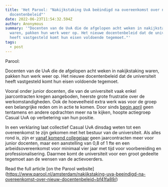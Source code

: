 ```yaml
---
title: 'Het Parool: "Nakijkstaking UvA beëindigd na overeenkomst over nieuw
  docentenbeleid"'
date: 2022-06-23T11:54:32.594Z
author: Anonymous
summary: '"Docenten van de UvA die de afgelopen acht weken in nakijkstaking
  waren, pakken hun werk weer op. Het nieuwe docentenbeleid dat de universiteit
  heeft vastgesteld komt hun eisen voldoende tegemoet."'
tags:
  - post
---
```

Parool:

Docenten van de UvA die de afgelopen acht weken in nakijkstaking waren, pakken hun werk weer op. Het nieuwe docentenbeleid dat de universiteit heeft vastgesteld komt hun eisen voldoende tegemoet.

Vooral onder junior docenten, die van de universiteit vaak enkel jaarcontracten kregen aangeboden, heerste grote frustratie over de werkomstandigheden. Ook de hoeveelheid extra werk was voor de groep een belangrijke reden om in actie te komen. Door sinds [begin april](https://www.parool.nl/amsterdam/uva-docenten-stoppen-met-nakijken-uit-frustratie-om-tijdelijke-contracten~b8b0c0f4/) geen tentamens en andere opdrachten meer na te kijken, hoopte actiegroep Casual UvA op verbetering van hun positie.

In een verklaring laat collectief Casual UvA dinsdag weten tot een overeenkomst te zijn gekomen met het bestuur van de universiteit. Als alles rond is, zijn er [vanaf komend collegejaar](https://www.parool.nl/amsterdam/uva-stopt-met-jaarcontract-voor-juniordocenten-we-doen-het-als-werkgever-niet-goed~b4a085fd/) geen jaarcontracten meer voor junior docenten, maar een aanstelling van 0,8 of 1 fte en een arbeidsovereenkomst voor minimaal vier jaar met tijd voor voorbereiding en professionalisering. Daarmee komt de universiteit voor een groot gedeelte tegemoet aan de wensen van de actievoerders.

Read the full article \[on the Parool website](https://www.parool.nl/amsterdam/nakijkstaking-uva-beeindigd-na-overeenkomst-over-nieuw-docentenbeleid~bf41fa89/)